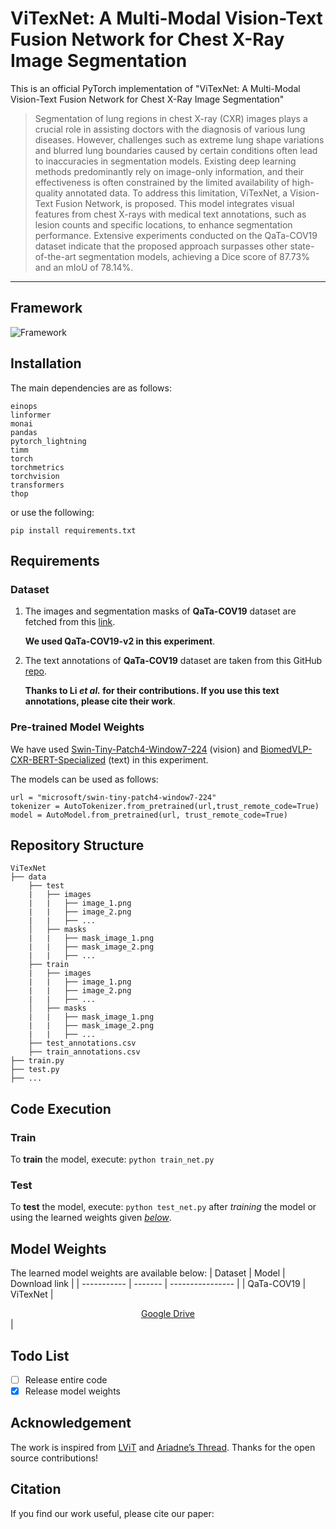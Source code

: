 # ViTexNet: A Multi-Modal Vision-Text Fusion Network for Chest X-Ray Image Segmentation

This is an official PyTorch implementation of "ViTexNet: A Multi-Modal Vision-Text Fusion Network for Chest X-Ray Image Segmentation"

>  Segmentation of lung regions in chest X-ray (CXR) images plays a crucial role in assisting doctors with the diagnosis of various lung diseases. However, challenges such as extreme lung shape variations and blurred lung boundaries caused by certain conditions often lead to inaccuracies in segmentation models. Existing deep learning methods predominantly rely on image-only information, and their effectiveness is often constrained by the limited availability of high-quality annotated data. To address this limitation, ViTexNet, a Vision-Text Fusion Network, is proposed. This model integrates visual features from chest X-rays with medical text annotations, such as lesion counts and specific locations, to enhance segmentation performance. Extensive experiments conducted on the QaTa-COV19 dataset indicate that the proposed approach surpasses other state-of-the-art segmentation models, achieving a Dice score of 87.73% and an mIoU of 78.14%.
-----

## Framework
![Framework]()

## Installation  
The main dependencies are as follows:  
```
einops
linformer
monai
pandas 
pytorch_lightning
timm
torch
torchmetrics 
torchvision 
transformers 
thop
```
or use the following:
```
pip install requirements.txt
```

## Requirements
### Dataset
1. The images and segmentation masks of **QaTa-COV19** dataset are fetched from this [link](https://www.kaggle.com/datasets/aysendegerli/qatacov19-dataset).

   **We used QaTa-COV19-v2 in this experiment**.
2. The text annotations of **QaTa-COV19** dataset are taken from this GitHub [repo](https://github.com/HUANGLIZI/LViT).

   **Thanks to Li *et al.* for their contributions. If you use this text annotations, please cite their work**.

### Pre-trained Model Weights
We have used [Swin-Tiny-Patch4-Window7-224](https://huggingface.co/microsoft/swin-tiny-patch4-window7-224) (vision) and [BiomedVLP-CXR-BERT-Specialized](https://huggingface.co/microsoft/BiomedVLP-CXR-BERT-specialized) (text) in this experiment.

The models can be used as follows:
   ```
   url = "microsoft/swin-tiny-patch4-window7-224"
   tokenizer = AutoTokenizer.from_pretrained(url,trust_remote_code=True)
   model = AutoModel.from_pretrained(url, trust_remote_code=True)
   ```

## Repository Structure
```
ViTexNet
├── data
    ├── test
    |   ├── images
    |   |   ├── image_1.png
    |   |   ├── image_2.png
    |   |   ├── ...
    │   ├── masks
    |   |   ├── mask_image_1.png
    |   |   ├── mask_image_2.png
    |   |   ├── ...
    ├── train
    |   ├── images
    |   |   ├── image_1.png
    |   |   ├── image_2.png
    |   |   ├── ...
    │   ├── masks
    |   |   ├── mask_image_1.png
    |   |   ├── mask_image_2.png
    |   |   ├── ...
    ├── test_annotations.csv
    ├── train_annotations.csv
├── train.py
├── test.py
├── ...
```

## Code Execution
### Train
To **train** the model, execute: ``` python train_net.py ```

### Test
To **test** the model, execute: ``` python test_net.py ``` after *training* the model or using the learned weights given [*below*](#model-weights).

## Model Weights
The learned model weights are available below:
| Dataset | Model | Download link |
| ----------- | ------- | ---------------- |
| QaTa-COV19 | ViTexNet | <div align="center"><a href="https://drive.google.com/">Google Drive</a></div> |

## Todo List
- [ ] Release entire code
- [X] Release model weights

## Acknowledgement
The work is inspired from [LViT](https://github.com/HUANGLIZI/LViT) and [Ariadne’s Thread](https://github.com/Junelin2333/LanGuideMedSeg-MICCAI2023). Thanks for the open source contributions!

## Citation
If you find our work useful, please cite our paper:
```

```
